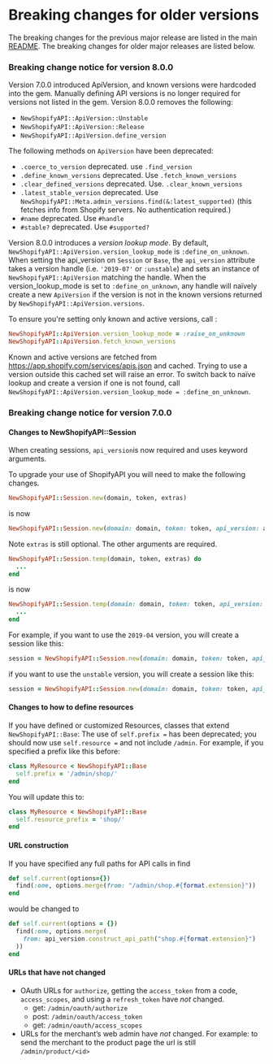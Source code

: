 # Breaking changes for older versions

The breaking changes for the previous major release are listed in the main [README](README.md).
The breaking changes for older major releases are listed below.

### Breaking change notice for version 8.0.0

Version 7.0.0 introduced ApiVersion, and known versions were hardcoded into the gem. Manually defining API versions is no longer required for versions not listed in the gem. Version 8.0.0 removes the following:
* `NewShopifyAPI::ApiVersion::Unstable`
* `NewShopifyAPI::ApiVersion::Release`
* `NewShopifyAPI::ApiVersion.define_version`

The following methods on `ApiVersion` have been deprecated:
- `.coerce_to_version` deprecated. use `.find_version`
- `.define_known_versions` deprecated. Use `.fetch_known_versions`
- `.clear_defined_versions` deprecated. Use. `.clear_known_versions`
- `.latest_stable_version` deprecated. Use `NewShopifyAPI::Meta.admin_versions.find(&:latest_supported)` (this fetches info from Shopify servers. No authentication required.)
- `#name` deprecated. Use `#handle`
- `#stable?` deprecated. Use `#supported?`

Version 8.0.0 introduces a _version lookup mode_. By default, `NewShopifyAPI::ApiVersion.version_lookup_mode` is `:define_on_unknown`. When setting the api_version on `Session` or `Base`, the `api_version` attribute takes a version handle (i.e. `'2019-07'` or `:unstable`) and sets an instance of `NewShopifyAPI::ApiVersion` matching the handle. When the version_lookup_mode is set to `:define_on_unknown`, any handle will naïvely create a new `ApiVersion` if the version is not in the known versions returned by `NewShopifyAPI::ApiVersion.versions`.

To ensure you're setting only known and active versions, call :

```ruby
NewShopifyAPI::ApiVersion.version_lookup_mode = :raise_on_unknown
NewShopifyAPI::ApiVersion.fetch_known_versions
```

Known and active versions are fetched from https://app.shopify.com/services/apis.json and cached. Trying to use a version outside this cached set will raise an error. To switch back to naïve lookup and create a version if one is not found, call `NewShopifyAPI::ApiVersion.version_lookup_mode = :define_on_unknown`.

### Breaking change notice for version 7.0.0

#### Changes to NewShopifyAPI::Session
When creating sessions, `api_version`is now required and uses keyword arguments.

To upgrade your use of ShopifyAPI you will need to make the following changes.

```ruby
NewShopifyAPI::Session.new(domain, token, extras)
```
is now
```ruby
NewShopifyAPI::Session.new(domain: domain, token: token, api_version: api_version, extras: extras)
```
Note `extras` is still optional. The other arguments are required.

```ruby
NewShopifyAPI::Session.temp(domain, token, extras) do
  ...
end
```
is now
```ruby
NewShopifyAPI::Session.temp(domain: domain, token: token, api_version: api_version) do
  ...
end
```

For example, if you want to use the `2019-04` version, you will create a session like this:
```ruby
session = NewShopifyAPI::Session.new(domain: domain, token: token, api_version: '2019-04')
```
if you want to use the `unstable` version, you will create a session like this:
```ruby
session = NewShopifyAPI::Session.new(domain: domain, token: token, api_version: :unstable)
```

#### Changes to how to define resources

If you have defined or customized Resources, classes that extend `NewShopifyAPI::Base`:
The use of `self.prefix =` has been deprecated; you should now use `self.resource =` and not include `/admin`.
For example, if you specified a prefix like this before:
```ruby
class MyResource < NewShopifyAPI::Base
  self.prefix = '/admin/shop/'
end
```
You will update this to:
```ruby
class MyResource < NewShopifyAPI::Base
  self.resource_prefix = 'shop/'
end
```

#### URL construction

If you have specified any full paths for API calls in find
```ruby
def self.current(options={})
  find(:one, options.merge(from: "/admin/shop.#{format.extension}"))
end
```
would be changed to

```ruby
def self.current(options = {})
  find(:one, options.merge(
    from: api_version.construct_api_path("shop.#{format.extension}")
  ))
end
```

#### URLs that have not changed

- OAuth URLs for `authorize`, getting the `access_token` from a code, `access_scopes`, and using a `refresh_token` have _not_ changed.
  - get: `/admin/oauth/authorize`
  - post: `/admin/oauth/access_token`
  - get: `/admin/oauth/access_scopes`
- URLs for the merchant’s web admin have _not_ changed. For example: to send the merchant to the product page the url is still `/admin/product/<id>`
